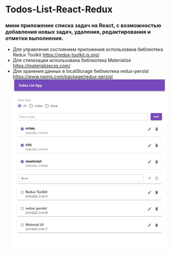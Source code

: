 # Todos-List-React-Redux
### мини приложение списка задач на React, с возможностью добавления новых задач, удаления, редактирования и отметки выполнения. 
- Для управления состоянием приложения использована библиотека Redux Toolkit https://redux-toolkit.js.org/
- Для стилизации использована библиотека Materialize https://materializecss.com/
- Для хранения данных в localStorage библиотека redux-persist https://www.npmjs.com/package/redux-persist
![Screenshot](screenshot.jpg)
